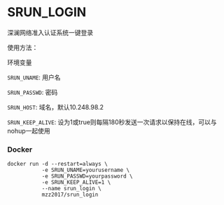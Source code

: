 # SRUN_LOGIN

深澜网络准入认证系统一键登录

使用方法：

环境变量

`SRUN_UNAME`: 用户名

`SRUN_PASSWD`: 密码

`SRUN_HOST`: 域名，默认10.248.98.2

`SRUN_KEEP_ALIVE`: 设为1或true则每隔180秒发送一次请求以保持在线，可以与nohup一起使用

### Docker

```shell script
docker run -d --restart=always \
           -e SRUN_UNAME=yourusername \
           -e SRUN_PASSWD=yourpassword \
           -e SRUN_KEEP_ALIVE=1 \
           --name srun_login \
           mzz2017/srun_login
```
